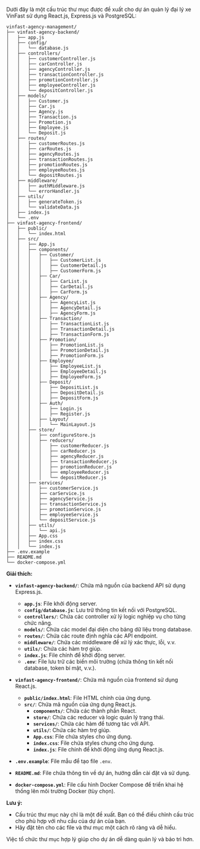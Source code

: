 Dưới đây là một cấu trúc thư mục được đề xuất cho dự án quản lý đại lý xe VinFast sử dụng React.js, Express.js và PostgreSQL:

```
vinfast-agency-management/
├── vinfast-agency-backend/
│   ├── app.js
│   ├── config/
│   │   └── database.js
│   ├── controllers/
│   │   ├── customerController.js
│   │   ├── carController.js
│   │   ├── agencyController.js
│   │   ├── transactionController.js
│   │   ├── promotionController.js
│   │   ├── employeeController.js
│   │   └── depositController.js
│   ├── models/
│   │   ├── Customer.js
│   │   ├── Car.js
│   │   ├── Agency.js
│   │   ├── Transaction.js
│   │   ├── Promotion.js
│   │   ├── Employee.js
│   │   └── Deposit.js
│   ├── routes/
│   │   ├── customerRoutes.js
│   │   ├── carRoutes.js
│   │   ├── agencyRoutes.js
│   │   ├── transactionRoutes.js
│   │   ├── promotionRoutes.js
│   │   ├── employeeRoutes.js
│   │   └── depositRoutes.js
│   ├── middleware/
│   │   ├── authMiddleware.js
│   │   └── errorHandler.js
│   ├── utils/
│   │   ├── generateToken.js
│   │   └── validateData.js
│   ├── index.js
│   └── .env
├── vinfast-agency-frontend/
│   ├── public/
│   │   └── index.html
│   ├── src/
│   │   ├── App.js
│   │   ├── components/
│   │   │   ├── Customer/
│   │   │   │   ├── CustomerList.js
│   │   │   │   ├── CustomerDetail.js
│   │   │   │   ├── CustomerForm.js
│   │   │   ├── Car/
│   │   │   │   ├── CarList.js
│   │   │   │   ├── CarDetail.js
│   │   │   │   ├── CarForm.js
│   │   │   ├── Agency/
│   │   │   │   ├── AgencyList.js
│   │   │   │   ├── AgencyDetail.js
│   │   │   │   ├── AgencyForm.js
│   │   │   ├── Transaction/
│   │   │   │   ├── TransactionList.js
│   │   │   │   ├── TransactionDetail.js
│   │   │   │   ├── TransactionForm.js
│   │   │   ├── Promotion/
│   │   │   │   ├── PromotionList.js
│   │   │   │   ├── PromotionDetail.js
│   │   │   │   ├── PromotionForm.js
│   │   │   ├── Employee/
│   │   │   │   ├── EmployeeList.js
│   │   │   │   ├── EmployeeDetail.js
│   │   │   │   ├── EmployeeForm.js
│   │   │   ├── Deposit/
│   │   │   │   ├── DepositList.js
│   │   │   │   ├── DepositDetail.js
│   │   │   │   ├── DepositForm.js
│   │   │   ├── Auth/
│   │   │   │   ├── Login.js
│   │   │   │   ├── Register.js
│   │   │   ├── Layout/
│   │   │   │   └── MainLayout.js
│   │   ├── store/
│   │   │   ├── configureStore.js
│   │   │   ├── reducers/
│   │   │   │   ├── customerReducer.js
│   │   │   │   ├── carReducer.js
│   │   │   │   ├── agencyReducer.js
│   │   │   │   ├── transactionReducer.js
│   │   │   │   ├── promotionReducer.js
│   │   │   │   ├── employeeReducer.js
│   │   │   │   └── depositReducer.js
│   │   ├── services/
│   │   │   ├── customerService.js
│   │   │   ├── carService.js
│   │   │   ├── agencyService.js
│   │   │   ├── transactionService.js
│   │   │   ├── promotionService.js
│   │   │   ├── employeeService.js
│   │   │   └── depositService.js
│   │   ├── utils/
│   │   │   └── api.js
│   │   ├── App.css
│   │   ├── index.css
│   │   └── index.js
├── .env.example
├── README.md
└── docker-compose.yml

```

**Giải thích:**

- **`vinfast-agency-backend/`**: Chứa mã nguồn của backend API sử dụng Express.js.

  - **`app.js`**: File khởi động server.
  - **`config/database.js`**: Lưu trữ thông tin kết nối với PostgreSQL.
  - **`controllers/`**: Chứa các controller xử lý logic nghiệp vụ cho từng chức năng.
  - **`models/`**: Chứa các model đại diện cho bảng dữ liệu trong database.
  - **`routes/`**: Chứa các route định nghĩa các API endpoint.
  - **`middleware/`**: Chứa các middleware để xử lý xác thực, lỗi, v.v.
  - **`utils/`**: Chứa các hàm trợ giúp.
  - **`index.js`**: File chính để khởi động server.
  - **`.env`**: File lưu trữ các biến môi trường (chứa thông tin kết nối database, token bí mật, v.v.).

- **`vinfast-agency-frontend/`**: Chứa mã nguồn của frontend sử dụng React.js.

  - **`public/index.html`**: File HTML chính của ứng dụng.
  - **`src/`**: Chứa mã nguồn của ứng dụng React.js.
    - **`components/`**: Chứa các thành phần React.
    - **`store/`**: Chứa các reducer và logic quản lý trạng thái.
    - **`services/`**: Chứa các hàm để tương tác với API.
    - **`utils/`**: Chứa các hàm trợ giúp.
    - **`App.css`**: File chứa styles cho ứng dụng.
    - **`index.css`**: File chứa styles chung cho ứng dụng.
    - **`index.js`**: File chính để khởi động ứng dụng React.js.

- **`.env.example`**: File mẫu để tạo file `.env`.
- **`README.md`**: File chứa thông tin về dự án, hướng dẫn cài đặt và sử dụng.
- **`docker-compose.yml`**: File cấu hình Docker Compose để triển khai hệ thống lên môi trường Docker (tùy chọn).

**Lưu ý:**

- Cấu trúc thư mục này chỉ là một đề xuất. Bạn có thể điều chỉnh cấu trúc cho phù hợp với nhu cầu của dự án của bạn.
- Hãy đặt tên cho các file và thư mục một cách rõ ràng và dễ hiểu.

Việc tổ chức thư mục hợp lý giúp cho dự án dễ dàng quản lý và bảo trì hơn.

